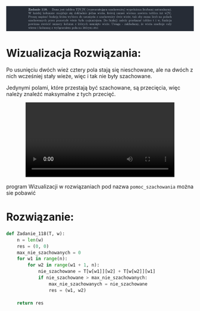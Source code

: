 <picture>
  <source srcset="../../srt/zbior_zadan/118.png" media="(prefers-color-scheme: light)">
  <source srcset="../../srt/zbior_zadan/black_118.png" media="(prefers-color-scheme: dark)">
  <img src="../../srt/zbior_zadan/black_118.png" alt="zadanie 118">
</picture>

# Wizualizacja Rozwiązania:

Po usunięciu dwóch wież cztery pola stają się nieschowane, ale na dwóch z nich wcześniej stały wieże, więc i tak nie były szachowane. 

Jedynymi polami, które przestają być szachowane, są przecięcia, więc należy znaleźć maksymalne z tych przecięć.



<div align="center">
  <video src="https://github.com/user-attachments/assets/ecf4c419-e22e-442b-8a9c-0efad6fea3d2" width="400" />
</div>

program Wizualizacji w rozwiązaniach pod nazwa `pomoc_szachowania` można sie pobawić

# Rozwiązanie:

```python
def Zadanie_118(T, w):
    n = len(w)
    res = (0, 0)
    max_nie_szachowanych = 0
    for w1 in range(n):
        for w2 in range(w1 + 1, n):
            nie_szachowane = T[w[w1]][w2] + T[w[w2]][w1]
            if nie_szachowane > max_nie_szachowanych:
                max_nie_szachowanych = nie_szachowane
                res = (w1, w2)

    return res
```



